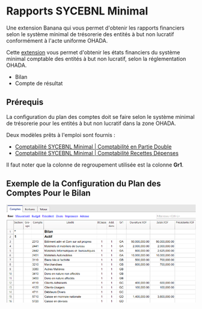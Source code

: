 # Rapports SYCEBNL Minimal

Une extension Banana qui vous permet d'obtenir les rapports financiers selon le système minimal de trésorerie des entités à but non lucratif conformément à l'acte uniforme OHADA.

Cette [extension](https://github.com/BananaAccounting/OHADA/raw/main/sycebnl/minimal/extensions/ch.banana.africa.minsycebnlohadareports.sbaa) vous permet d'obtenir les états financiers du système minimal comptable des entités à but non lucratif, selon la réglementation OHADA.

- Bilan
- Compte de résultat

## Prérequis

La configuration du plan des comptes doit se faire selon le système minimal de trésorerie pour les entités à but non lucratif dans la zone OHADA.

Deux modèles prêts à l'emploi sont fournis :

- [Comptabilité SYCEBNL Minimal | Comptabilité en Partie Double](https://github.com/BananaAccounting/OHADA/raw/main/sycebnl/minimal/templates/sycebnl_minimal_cd.ac2)
- [Comptabilité SYCEBNL Minimal | Comptabilité Recettes Dépenses](https://github.com/BananaAccounting/OHADA/raw/main/sycebnl/minimal/templates/sycebnl_minimal_ces.ac2)

Il faut noter que la colonne de regroupement utilisée est la colonne **Gr1**.  

## Exemple de la Configuration du Plan des Comptes Pour le Bilan

![Plan des comptes pour le bilan](https://github.com/BananaAccounting/OHADA/blob/main/sycebnl/minimal/extensions/images/accounting_plan_balance_sheet.png?raw=true)
